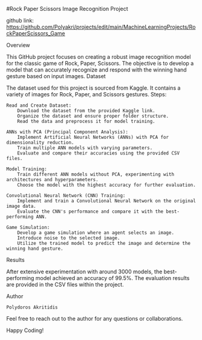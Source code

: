 #Rock Paper Scissors Image Recognition Project

github link: https://github.com/Polyakri/projects/edit/main/MachineLearningProjects/RockPaperScissors_Game

Overview

This GitHub project focuses on creating a robust image recognition model for the classic game of Rock, Paper, Scissors. The objective is to develop a model that can accurately recognize and respond with the winning hand gesture based on input images.
Dataset

The dataset used for this project is sourced from Kaggle. It contains a variety of images for Rock, Paper, and Scissors gestures.
Steps:

    Read and Create Dataset:
        Download the dataset from the provided Kaggle link.
        Organize the dataset and ensure proper folder structure.
        Read the data and preprocess it for model training.

    ANNs with PCA (Principal Component Analysis):
        Implement Artificial Neural Networks (ANNs) with PCA for dimensionality reduction.
        Train multiple ANN models with varying parameters.
        Evaluate and compare their accuracies using the provided CSV files.

    Model Training:
        Train different ANN models without PCA, experimenting with architectures and hyperparameters.
        Choose the model with the highest accuracy for further evaluation.

    Convolutional Neural Network (CNN) Training:
        Implement and train a Convolutional Neural Network on the original image data.
        Evaluate the CNN's performance and compare it with the best-performing ANN.

    Game Simulation:
        Develop a game simulation where an agent selects an image.
        Introduce noise to the selected image.
        Utilize the trained model to predict the image and determine the winning hand gesture.

Results

After extensive experimentation with around 3000 models, the best-performing model achieved an accuracy of 99.5%. The evaluation results are provided in the CSV files within the project.


Author

    Polydoros Akritidis


Feel free to reach out to the author for any questions or collaborations.

Happy Coding!
